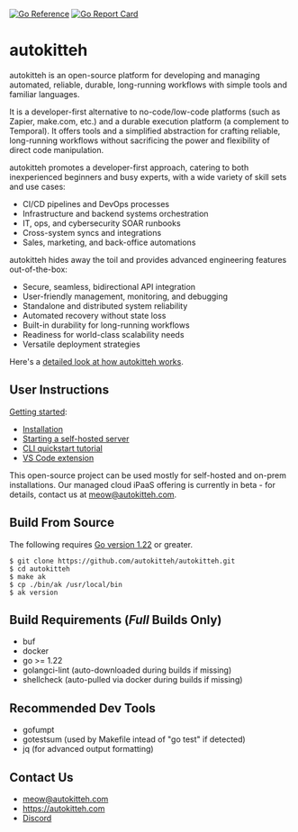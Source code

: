 [![Go Reference](https://pkg.go.dev/badge/go.autokitteh.dev/autokitteh.svg)](https://pkg.go.dev/go.autokitteh.dev/autokitteh)
[![Go Report Card](https://goreportcard.com/badge/go.autokitteh.dev/autokitteh)](https://goreportcard.com/report/go.autokitteh.dev/autokitteh)

# autokitteh

autokitteh is an open-source platform for developing and managing automated,
reliable, durable, long-running workflows with simple tools and familiar
languages.

It is a developer-first alternative to no-code/low-code platforms (such as Zapier, make.com, etc.) and a durable execution platform (a complement to Temporal). It offers tools and a simplified abstraction for crafting reliable, long-running workflows without sacrificing the power and flexibility of direct code manipulation.

autokitteh promotes a developer-first approach, catering to both inexperienced
beginners and busy experts, with a wide variety of skill sets and use cases:

- CI/CD pipelines and DevOps processes
- Infrastructure and backend systems orchestration
- IT, ops, and cybersecurity SOAR runbooks
- Cross-system syncs and integrations
- Sales, marketing, and back-office automations

autokitteh hides away the toil and provides advanced engineering features
out-of-the-box:

- Secure, seamless, bidirectional API integration
- User-friendly management, monitoring, and debugging
- Standalone and distributed system reliability
- Automated recovery without state loss
- Built-in durability for long-running workflows
- Readiness for world-class scalability needs
- Versatile deployment strategies

Here's a [detailed look at how autokitteh works](https://docs.autokitteh.com/how_it_works).

## User Instructions

[Getting started](https://docs.autokitteh.com/get_started):

- [Installation](https://docs.autokitteh.com/get_started/install)
- [Starting a self-hosted server](https://docs.autokitteh.com/get_started/start_server)
- [CLI quickstart tutorial](https://docs.autokitteh.com/get_started/client/cli/quickstart)
- [VS Code extension](https://docs.autokitteh.com/get_started/client/vscode)

This open-source project can be used mostly for self-hosted and on-prem
installations. Our managed cloud iPaaS offering is currently in beta - for
details, contact us at meow@autokitteh.com.

## Build From Source

The following requires [Go version 1.22](https://go.dev/dl/) or greater.

```shell
$ git clone https://github.com/autokitteh/autokitteh.git
$ cd autokitteh
$ make ak
$ cp ./bin/ak /usr/local/bin
$ ak version
```

## Build Requirements (_Full_ Builds Only)

- buf
- docker
- go >= 1.22
- golangci-lint (auto-downloaded during builds if missing)
- shellcheck (auto-pulled via docker during builds if missing)

## Recommended Dev Tools

- gofumpt
- gotestsum (used by Makefile intead of "go test" if detected)
- jq (for advanced output formatting)

## Contact Us

- meow@autokitteh.com
- https://autokitteh.com
- [Discord](https://discord.gg/UhnJuBarZQ)
